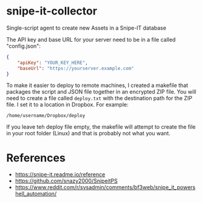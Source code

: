 # snipe-it-collector
Single-script agent to create new Assets in a Snipe-IT database

The API key and base URL for your server need to be in a file called "config.json":

```json
{
    "apiKey": "YOUR_KEY_HERE",
    "baseUrl": "https://yourserver.example.com"
}
```

To make it easier to deploy to remote machines, I created a makefile that packages the script and JSON file together in an encrypted ZIP file.  You will need to create a file called ```deploy.txt``` with the destination path for the ZIP file.  I set it to a location in Dropbox.  For example:

```
/home/username/Dropbox/deploy
```

If you leave teh deploy file empty, the makefile will attempt to create the file in your root folder (Linux) and that is probably not what you want.

# References

 * https://snipe-it.readme.io/reference
 * https://github.com/snazy2000/SnipeitPS
 * https://www.reddit.com/r/sysadmin/comments/bf3web/snipe_it_powershell_automation/
